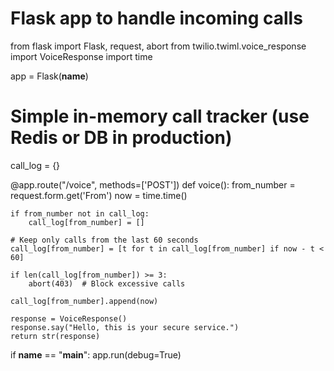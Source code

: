 # Flask app to handle incoming calls
from flask import Flask, request, abort
from twilio.twiml.voice_response import VoiceResponse
import time

app = Flask(__name__)

# Simple in-memory call tracker (use Redis or DB in production)
call_log = {}

@app.route("/voice", methods=['POST'])
def voice():
    from_number = request.form.get('From')
    now = time.time()
    
    if from_number not in call_log:
        call_log[from_number] = []
    
    # Keep only calls from the last 60 seconds
    call_log[from_number] = [t for t in call_log[from_number] if now - t < 60]
    
    if len(call_log[from_number]) >= 3:
        abort(403)  # Block excessive calls

    call_log[from_number].append(now)

    response = VoiceResponse()
    response.say("Hello, this is your secure service.")
    return str(response)

if __name__ == "__main__":
    app.run(debug=True)

